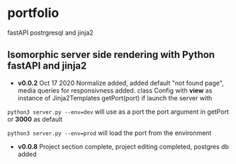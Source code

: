 # portfolio

fastAPI postrgresql and jinja2

## Isomorphic server side rendering with Python fastAPI and jinja2

- **v0.0.2** Oct 17 2020 Normalize added, added default "not found page", media queries for responsivness added.
  class Config with **view** as instance of Jinja2Templates
  getPort(port) if launch the server with

`python3 server.py --env=dev` will use as a port the port argument in getPort or **3000** as default

`python3 server.py --env=prod` will load the port from the environment

- **v0.0.8** Project section complete, project editing completed, postgres db added
